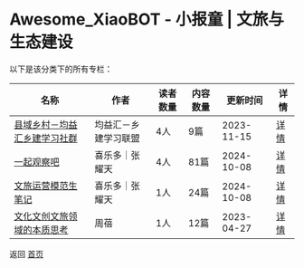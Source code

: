 # Awesome_XiaoBOT - 小报童 | 文旅与生态建设

以下是该分类下的所有专栏：

| 名称 | 作者 | 读者数量 | 内容数量 | 更新时间 | 详情 |
|------|------|----------|----------|----------|------|
| [县域乡村－均益汇乡建学习社群](https://xiaobot.net/p/magazine?refer=9c3f1c95-a052-465a-9902-f6d75080262a) | 均益汇－乡建学习联盟 | 4人 | 9篇 |  2023-11-15 | [详情](data/magazine.md) |
| [一起观察吧](https://xiaobot.net/p/tianshio511?refer=9c3f1c95-a052-465a-9902-f6d75080262a) | 喜乐多｜张耀天 | 4人 | 81篇 |  2024-10-08 | [详情](data/tianshio511.md) |
| [文旅运营模范生笔记](https://xiaobot.net/p/t?refer=9c3f1c95-a052-465a-9902-f6d75080262a) | 喜乐多｜张耀天 | 1人 | 24篇 |  2024-10-08 | [详情](data/t.md) |
| [文化文创文旅领域的本质思考](https://xiaobot.net/p/ZB213?refer=9c3f1c95-a052-465a-9902-f6d75080262a) | 周蓓 | 1人 | 12篇 |  2023-04-27 | [详情](data/ZB213.md) |


返回 [首页](../README.md)
